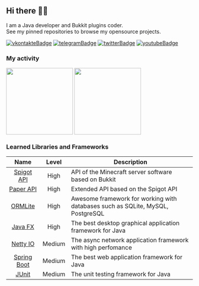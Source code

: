 [vkontakteUrl]: https://vk.me/soknight
[vkontakteBadge]: https://img.shields.io/static/v1?label=vk&message=write&style=for-the-badge&color=0077FF&logo=vk

[telegramUrl]: https://t.me/soknight
[telegramBadge]: https://img.shields.io/static/v1?label=telegram&message=write&style=for-the-badge&color=26A5E4&logo=telegram

[twitterUrl]: https://twitter.com/SoKnightMF
[twitterBadge]: https://img.shields.io/static/v1?label=twitter&message=follow&style=for-the-badge&color=1DA1F2&logo=twitter

[youtubeUrl]: https://www.youtube.com/channel/UCWFASbaejFyNJSa4cjFAOoA
[youtubeBadge]: https://img.shields.io/static/v1?label=youtube&message=view&style=for-the-badge&color=FF0000&logo=youtube

## Hi there 👋🏻

I am a Java developer and Bukkit plugins coder.<br>
See my pinned repositories to browse my opensource projects.

[![vkontakteBadge]][vkontakteUrl] [![telegramBadge]][telegramUrl] [![twitterBadge]][twitterUrl] [![youtubeBadge]][youtubeUrl]

### My activity
<div>  
  <img align="center" height="180em" src="https://github-readme-stats.vercel.app/api?username=soknight&show_icons=true&hide_border=true&theme=material-palenight&include_all_commits=true&count_private=true"/>
  <img align="center" height="180em" src="https://github-readme-stats.vercel.app/api/top-langs/?username=SoKnight&hide_border=true&theme=material-palenight&langs_count=5"/>
</div>

### Learned Libraries and Frameworks
| Name | Level | Description |
|:---:|:---:|---|
| [Spigot API](https://hub.spigotmc.org/javadocs/spigot/index.html) | High | API of the Minecraft server software based on Bukkit |
| [Paper API](https://papermc.io/javadocs/paper/1.17/index.html) | High | Extended API based on the Spigot API |
| [ORMLite](https://ormlite.com/) | High | Awesome framework for working with databases such as SQLite, MySQL, PostgreSQL |
| [Java FX](https://openjfx.io/) | High | The best desktop graphical application framework for Java |
| [Netty IO](https://netty.io/) | Medium | The async network application framework with high perfomance |
| [Spring Boot](https://spring.io/projects/spring-boot) | Medium | The best web application framework for Java |
| [JUnit](https://junit.org/junit5/) | Medium | The unit testing framework for Java |
